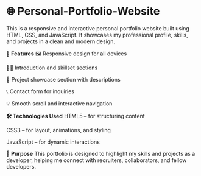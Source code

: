 # 🌐 Personal-Portfolio-Website

This is a responsive and interactive personal portfolio website built using HTML, CSS, and JavaScript. It showcases my professional profile, skills, and projects in a clean and modern design.

**🚀 Features**
🖼️ Responsive design for all devices

🧑‍💻 Introduction and skillset sections

📁 Project showcase section with descriptions

📞 Contact form for inquiries

💡 Smooth scroll and interactive navigation

**🛠️ Technologies Used**
HTML5 – for structuring content

CSS3 – for layout, animations, and styling

JavaScript – for dynamic interactions

**📌 Purpose**
This portfolio is designed to highlight my skills and projects as a developer, helping me connect with recruiters, collaborators, and fellow developers.
